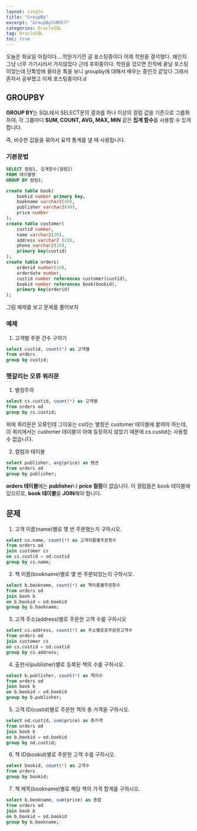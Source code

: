 ```yaml
---
layout: single
title: "GroupBy"
excerpt: "GroupBy이해하기"
categories: OracleSQL
tag: OracleSQL
toc: true
---
```


오늘은 화요일 아침이다....학원가기전 글 포스팅중이다
어제 학원을 결석했다. 왜인지 그냥 너무 가기시러서 가지않았다
근데 후회중이다. 학원을 갔으면 진작에 끝날 포스팅이었는데
단톡방에 올라온 톡을 보니 groupby에 대해서 배우는 중인것 같았다
그래서 혼자서 공부했고 이제 포스팅중이다.d

## GROUPBY
**GROUP BY**는 SQL에서 SELECT문의 결과를 하나 이상의 컬럼 값을 기준으로 그룹화하여, 
각 그룹마다 **SUM, COUNT, AVG, MAX, MIN** 같은 **집계 함수**를 사용할 수 있게 합니다.

즉, 비슷한 값들을 묶어서 요약 통계를 낼 때 사용됩니다.

### 기본문법
```sql
SELECT 컬럼1, 집계함수(컬럼2)
FROM 테이블명
GROUP BY 컬럼1;
```

```sql
create table book(
    bookid number primary key, 
    bookname varchar2(40),
    publisher varchar2(40),
    price number
);
create table customer(
    custid number,
    name varchar2(20),
    address varchar2 (20),
    phone varchar2(20),
    primary key(custid)
);
create table orders(
    orderid number(10),
    orderdate number,
    custid number references customer(custid),
    bookid number references book(bookid),
    primary key(orderid)
);
```
 
 그럼 예제를 보고 문제를 풀어보자

### 예제
1. 고객별 주문 건수 구하기
```sql
select custid, count(*) as 고객별
from orders 
group by custid;
```

### 햇갈리는 오류 쿼리문
1. 별칭주의

```sql
select cs.custid, count(*) as 고객별
from orders od
group by cs.custid;
```
위에 쿼리문은 오류인데 그이유는 cs라는 별칭은 customer 테이블에 붙여야 하는데, 
이 쿼리에서는 customer 테이블이 아예 등장하지 않았기 때문에 cs.custid는 사용할 수 없습니다.

2. 컬럼과 테이블
```sql
select publisher, avg(price) as 평균
from orders od
group by publisher;
```
**orders 테이블**에는 **publisher**나 **price 컬럼**이 없습니다.
이 컬럼들은 book 테이블에 있으므로, **book 테이블**을 **JOIN**해야 합니다.

## 문제
1. 고객 이름(name)별로 몇 번 주문했는지 구하시오.
```sql
select cs.name, count(*) as 고객이름별주문횟수
from orders od
join customer cs
on cs.custid = od.custid
group by cs.name;
```

2. 책 이름(bookname)별로 몇 번 주문되었는지 구하시오.
```sql
select b.bookname, count(*) as 책이름별주문횟수
from orders od
join book b
on b.bookid = od.bookid
group by b.bookname;
```

3. 고객 주소(address)별로 주문한 고객 수를 구하시오
```sql
select cs.address, count(*) as 주소별로로주문한고객수
from orders od
join customer cs
on cs.custid = od.custid
group by cs.address;
```

4. 출판사(publisher)별로 등록된 책의 수를 구하시오.
```sql
select b.publisher, count(*) as 책의수
from orders od
join book b
on b.bookid = od.bookid
group by b.publisher;
```

5. 고객 ID(custid)별로 주문한 책의 총 가격을 구하시오.
```sql
select od.custid, sum(price) as 총가격
from orders od
join book b 
on b.bookid = od.bookid
group by od.custid;
```

6. 책 ID(bookid)별로 주문한 고객 수를 구하시오.
```sql
select bookid, count(*) as 고객수
from orders 
group by bookid;
```

7. 책 제목(bookname)별로 해당 책의 가격 합계를 구하시오.
```sql
select b.bookname, sum(price) as 총합
from orders od
join book b 
on b.bookid = od.bookid
group by b.bookname;
```

